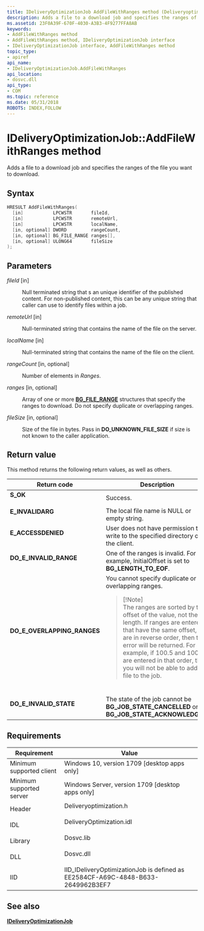 ```yaml
---
title: IDeliveryOptimizationJob AddFileWithRanges method (Deliveryoptimization.h)
description: Adds a file to a download job and specifies the ranges of the file you want to download.
ms.assetid: 23F0A39F-670F-4030-A3B3-4F9277FFA8AB
keywords:
- AddFileWithRanges method
- AddFileWithRanges method, IDeliveryOptimizationJob interface
- IDeliveryOptimizationJob interface, AddFileWithRanges method
topic_type:
- apiref
api_name:
- IDeliveryOptimizationJob.AddFileWithRanges
api_location:
- dosvc.dll
api_type:
- COM
ms.topic: reference
ms.date: 05/31/2018
ROBOTS: INDEX,FOLLOW
---
```


# IDeliveryOptimizationJob::AddFileWithRanges method

Adds a file to a download job and specifies the ranges of the file you want to download.

## Syntax


```C++
HRESULT AddFileWithRanges(
  [in]           LPCWSTR       fileId,
  [in]           LPCWSTR       remoteUrl,
  [in]           LPCWSTR       localName,
  [in, optional] DWORD         rangeCount,
  [in, optional] BG_FILE_RANGE ranges[],
  [in, optional] ULONG64       fileSize
);
```



## Parameters

<dl> <dt>

*fileId* \[in\]
</dt> <dd>

Null terminated string that s an unique identifier of the published content. For non-published content, this can be any unique string that caller can use to identify files within a job.

</dd> <dt>

*remoteUrl* \[in\]
</dt> <dd>

Null-terminated string that contains the name of the file on the server.

</dd> <dt>

*localName* \[in\]
</dt> <dd>

Null-terminated string that contains the name of the file on the client.

</dd> <dt>

*rangeCount* \[in, optional\]
</dt> <dd>

Number of elements in *Ranges*.

</dd> <dt>

*ranges* \[in, optional\]
</dt> <dd>

Array of one or more [**BG_FILE_RANGE**](/windows/desktop/api/bits2_0/ns-bits2_0-bg_file_range) structures that specify the ranges to download. Do not specify duplicate or overlapping ranges.

</dd> <dt>

*fileSize* \[in, optional\]
</dt> <dd>

Size of the file in bytes. Pass in **DO_UNKNOWN_FILE_SIZE** if size is not known to the caller application.

</dd> </dl>

## Return value

This method returns the following return values, as well as others.




| Return code | Description | 
|-------------|-------------|
| <dl><dt><strong><strong>S_OK</strong></strong></dt></dl> | Success.<br /> | 
| <dl><dt><strong>E_INVALIDARG</strong></dt></dl> | The local file name is NULL or empty string. <br /> | 
| <dl><dt><strong>E_ACCESSDENIED</strong></dt></dl> | User does not have permission to write to the specified directory on the client.<br /> | 
| <dl><dt><strong>DO_E_INVALID_RANGE</strong></dt></dl> | One of the ranges is invalid. For example, InitialOffset is set to <strong>BG_LENGTH_TO_EOF</strong>.<br /> | 
| <dl><dt><strong>DO_E_OVERLAPPING_RANGES</strong></dt></dl> | You cannot specify duplicate or overlapping ranges. <br /><blockquote>[!Note]<br />The ranges are sorted by the offset of the value, not the length. If ranges are entered that have the same offset, but are in reverse order, then this error will be returned. For example, if 100.5 and 100.0 are entered in that order, then you will not be able to add the file to the job.</blockquote><br /> | 
| <dl><dt><strong>DO_E_INVALID_STATE</strong></dt></dl> | The state of the job cannot be <strong>BG_JOB_STATE_CANCELLED</strong> or <strong>BG_JOB_STATE_ACKNOWLEDGED</strong>.<br /> | 




 

## Requirements



| Requirement | Value |
|-------------------------------------|-----------------------------------------------------------------------------------------------------|
| Minimum supported client<br/> | Windows 10, version 1709 \[desktop apps only\]<br/>                                           |
| Minimum supported server<br/> | Windows Server, version 1709 \[desktop apps only\]<br/>                                       |
| Header<br/>                   | <dl> <dt>Deliveryoptimization.h</dt> </dl>   |
| IDL<br/>                      | <dl> <dt>DeliveryOptimization.idl</dt> </dl> |
| Library<br/>                  | <dl> <dt>Dosvc.lib</dt> </dl>                |
| DLL<br/>                      | <dl> <dt>Dosvc.dll</dt> </dl>                |
| IID<br/>                      | IID_IDeliveryOptimizationJob is defined as EE2584CF-A69C-4848-B633-2649962B3EF7<br/>         |



## See also

<dl> <dt>

[**IDeliveryOptimizationJob**](ideliveryoptimizationjob.md)
</dt> </dl>

 

